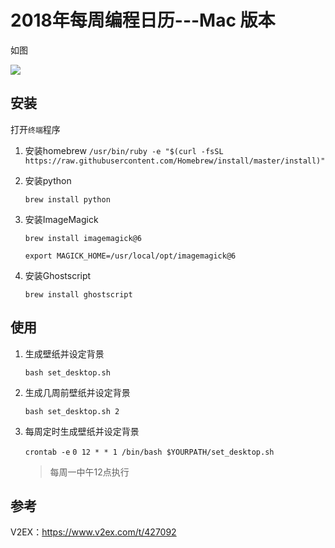 # 2018年每周编程日历---Mac 版本

如图

![](./data/code\_calendar\_wallpaper\_06.jpg)

## 安装

打开`终端`程序

1. 安装homebrew
	  `/usr/bin/ruby -e "$(curl -fsSL https://raw.githubusercontent.com/Homebrew/install/master/install)"`

2. 安装python

      `brew install python`

3. 安装ImageMagick

      `brew install imagemagick@6`

      `export MAGICK_HOME=/usr/local/opt/imagemagick@6`

4. 安装Ghostscript

      `brew install ghostscript`

## 使用

1. 生成壁纸并设定背景

      `bash set_desktop.sh`

      
2. 生成几周前壁纸并设定背景

      `bash set_desktop.sh 2`


3. 每周定时生成壁纸并设定背景

      `crontab -e`
	  `0 12 * * 1 /bin/bash $YOURPATH/set_desktop.sh` 
	  > 每周一中午12点执行

## 参考

V2EX：https://www.v2ex.com/t/427092
